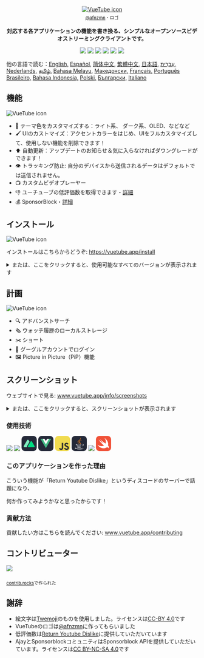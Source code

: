 <p align="center">
  <a href="https://vuetube.app/">
    <img src="./resources/readme-ja/VueTube.ja.svg" alt="VueTube icon" width="500"/>
  </a>
  </br>
  <sub><a href="https://github.com/afnzmn">@afnzmn</a>・ロゴ</sub>
  </br>
  </br>
<strong>対応する各アプリケーションの機能を書き換る、シンプルなオープンソースビデオストリーミングクライアントです。 </strong>
</br>
</p>

<p align="center">
  <a href="https://github.com/VueTubeApp/VueTube/blob/main/LICENSE" alt="License"><img src="https://img.shields.io/github/license/VueTubeApp/VueTube"></img></a>
  <a href="https://github.com/VueTubeApp/VueTube/actions/workflows/ci.yml" alt="CI"><img src="https://github.com/VueTubeApp/VueTube/actions/workflows/ci.yml/badge.svg"></img></a>
  <a href="https://reddit.com/r/vuetube" alt="Reddit"><img src="https://img.shields.io/reddit/subreddit-subscribers/vuetube?label=r%2FVuetube&logo=reddit&logoColor=white"></img></a>
  <a href="https://t.me/VueTube" alt="Telegram"><img src="https://img.shields.io/endpoint?label=VueTube&url=https%3A%2F%2Ftelegram-badge-4mbpu8e0fit4.runkit.sh%2F%3Furl%3Dhttps%3A%2F%2Ft.me%2FVuetube"></img></a>
  <a href="https://discord.gg/7P8KJrdd5W" alt="Discord"><img src="https://img.shields.io/discord/946587366242533377?label=Discord&style=flat&logo=discord&logoColor=white"></img></a>
  <a href="https://twitter.com/VueTubeApp" alt="Twitter"><img src="https://img.shields.io/twitter/follow/VueTubeApp?label=Follow&style=flat&logo=twitter"></img></a>
</p>

他の言語で読む：[English,](readme.md) [Español,](readme.es.md) [简体中文,](readme.zh-hans.md) [繁體中文,](readme.zh-hant.md) [日本語,](readme.ja.md) [עִברִית,](readme.he.md) [Nederlands,](readme.nl.md) [தமிழ்,](readme.ta.md) [Bahasa Melayu,](readme.ms.md) [Македонски,](readme.mk.md) [Français,](readme.fr.md) [Português Brasileiro,](readme.pt-br.md) [Bahasa Indonesia,](readme.id.md) [Polski,](readme.pl.md) [Български,](readme.bg.md) [Italiano](readme.it.md)

## 機能

<img src="resources/readme-ja/Features.ja.svg" alt="VueTube icon" height="100"/>

- 🎨 テーマ色をカスタマイズする：ライト系、 ダーク系、OLED、などなど
- 🖌️ UIのカストマイズ：アクセントカラーをはじめ、UIをフルカスタマイズして、使用しない機能を削除できます！
- ⬆️ 自動更新：アップデートのお知らせ＆気に入らなければダウングレードができます！
- 👁️ トラッキング防止: 自分のデバイスから送信されるデータはデフォルトでは送信されません。
- 📺 カスタムビデオプレーヤー
- 👎 ユーチューブの低評価数を取得できます・[詳細](https://www.returnyoutubedislike.com/)
- 💰 SponsorBlock・[詳細](https://sponsorbock.ajay.app/)

## インストール

<img src="./resources/readme-ja/Install.ja.svg" alt="VueTube icon" height="100"/>

インストールはこちらからどうぞ: https://vuetube.app/install

<details>
  <summary>または、ここをクリックすると、使用可能なすべてのバージョンが表示されます</summary>
<br />

### Android
| <a href=https://nightly.link/VueTubeApp/VueTube/workflows/ci/main/android.zip><img id="im" width="200" src=./resources/getunstable.png></a>  | <a href=https://github.com/VueTubeApp/VueTube/releases/download/0.2/VueTube-Canary-June-15-2022.apk><img id="im" width="200" src=./resources/getcanary.png></a> | <a href=https://vuetube.app/install><img id="im" width="200" src=./resources/getstable.png></a>  |
| ------------- | ------------- |  ------------- |
| バグが発生する可能性があるけれど最新の機能をいち早く試されます。 | unstable よりもバグが少ないけれど、stable よりも若干機能が多い。 | VueTubeが開発中のため、このバージョンは暫くダウンロードできない |
  

### iOS
| <a href=https://nightly.link/VueTubeApp/VueTube/workflows/ci/main/iOS.zip><img id="im" width="200" src=./resources/getunstable.png></a>  | <a href=https://cdn.discordapp.com/attachments/949908267855921163/972164558930198528/VueTube-Canary-May-6-2022.ipa><img id="im" width="200" src=./resources/getcanary.png></a> | <a href=https://vuetube.app/install><img id="im" width="200" src=./resources/getstable.png></a>  |
| ------------- | ------------- |  ------------- |
| バグが発生する可能性がけれど最新の機能をいち早く試されます。 | unstable よりもバグが少ないが、stable よりも若干機能が多い。 | VueTubeが開発中のため、このバージョンは暫くダウンロードできない |
  
</details>

## 計画

<img src="./resources/readme-ja/Plans.ja.svg" alt="VueTube icon" height="100"/>

- 🔍 アドバンストサーチ
- 🗞️ ウォッチ履歴のローカルストレージ
- ✂️ ショート
- 🧑 グーグルアカウントでログイン
- 🖼️ Picture in Picture（PiP）機能

## スクリーンショット

ウェブサイトで見る: www.vuetube.app/info/screenshots

<details>
  <summary> または、ここをクリックすると、スクリーンショットが表示されます </summary>
<br />
  
<img src="https://vuetube.app/wtch.png" width="400">
<img src="https://vuetube.app/stng.png" width="400">
<img src="https://vuetube.app/srch.png" width="400">
     
</details>

### 使用技術

<a href="https://capacitorjs.com/solution/vue"><img src="https://cdn.discordapp.com/attachments/953538236716814356/955694368742834176/Capacitator-Dark.svg" height=40/></a> <a href="https://vuetifyjs.com/"><img src="https://cdn.discordapp.com/attachments/810799100940255260/973719873467342908/Vuetify-Dark.svg" height=40/></a> <a href="https://nuxtjs.org/"><img src="https://github.com/tandpfun/skill-icons/raw/main/icons/NuxtJS-Dark.svg" height=40/></a> <a href="https://vuejs.org/"><img src="https://github.com/tandpfun/skill-icons/raw/main/icons/VueJS-Dark.svg" height=40/></a> <a href="https://javascript.com/"><img src="https://github.com/tandpfun/skill-icons/raw/main/icons/JavaScript.svg" height=40/></a> <a href="https://java.com/"><img src="https://github.com/tandpfun/skill-icons/raw/main/icons/Java-Dark.svg" height=40/></a> <a href="https://gradle.com/"><img src="https://cdn.discordapp.com/attachments/810799100940255260/955691550560636958/Gradle.svg" height=40/></a> <a href="https://developer.apple.com/swift/"><img src="https://github.com/tandpfun/skill-icons/raw/main/icons/Swift.svg" height=40/></a>

### このアプリケーションを作った理由
こういう機能が「Return Youtube Dislike」というディスコードのサーバーで話題になり、

何か作ってみようかなと思ったからです！

### 貢献方法

貢献したい方はこちらを読んでください: www.vuetube.app/contributing

## コントリビューター

<a href="https://github.com/VueTubeApp/VueTube/graphs/contributors">
  <img src="https://contrib.rocks/image?repo=VueTubeApp/VueTube" />
</a>

<sub>[contrib.rocks](https://contrib.rocks)で作られた </sub>

## 謝辞

- 絵文字は[Twemoji](https://twemoji.twitter.com/)のものを使用しました。ライセンスは[CC-BY 4.0](https://creativecommons.org/licenses/by/4.0/)です
- VueTubeのロゴは[@afnzmn](https://github.com/afnzmn)に作ってもらいました
- 低評価数は[Return Youtube Dislike](https://returnyoutubedislike.com)に提供していただいています
- AjayとSponsorblockコミュニティはSponsorblock APIを提供していただいています。ライセンスは[CC BY-NC-SA 4.0](https://creativecommons.org/licenses/by-nc-sa/4.0/)です
